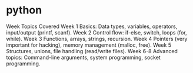 # python
Week                   	Topics Covered
Week 1    	Basics: Data types, variables, operators, input/output (printf, scanf).
Week 2     	Control flow: if-else, switch, loops (for, while).
Week 3	    Functions, arrays, strings, recursion.
Week 4	    Pointers (very important for hacking), memory management (malloc, free).
Week 5	    Structures, unions, file handling (read/write files).
Week 6-8  	Advanced topics: Command-line arguments, system programming, socket programming.

